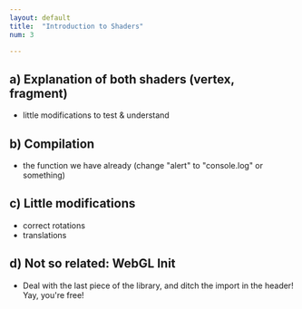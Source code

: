 ```yaml
---
layout: default
title:  "Introduction to Shaders"
num: 3

---
```



## a) Explanation of both shaders (vertex, fragment)
* little modifications to test & understand

## b) Compilation
* the function we have already (change "alert" to "console.log" or something)

## c) Little modifications
* correct rotations
* translations

## d) Not so related: WebGL Init
* Deal with the last piece of the library, and ditch the import in the header! Yay, you're free!
